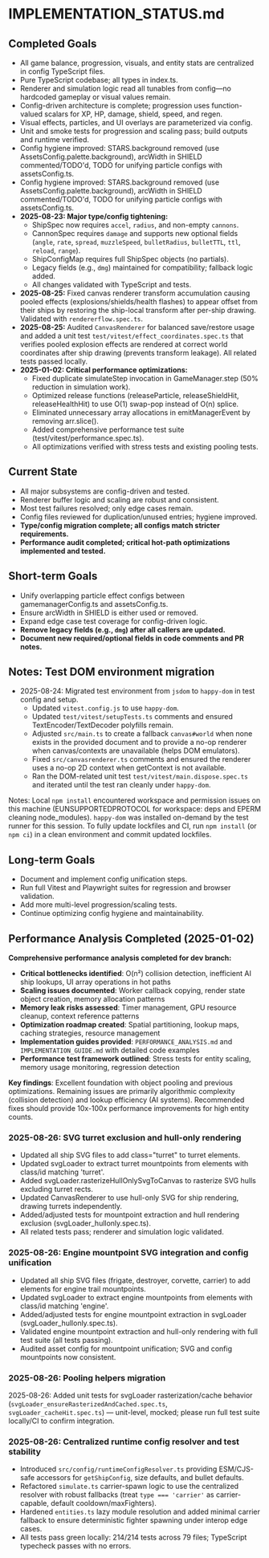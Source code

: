 # IMPLEMENTATION_STATUS.md

## Completed Goals

- All game balance, progression, visuals, and entity stats are centralized in config TypeScript files.
- Pure TypeScript codebase; all types in index.ts.
- Renderer and simulation logic read all tunables from config—no hardcoded gameplay or visual values remain.
- Config-driven architecture is complete; progression uses function-valued scalars for XP, HP, damage, shield, speed, and regen.
- Visual effects, particles, and UI overlays are parameterized via config.
- Unit and smoke tests for progression and scaling pass; build outputs and runtime verified.
- Config hygiene improved: STARS.background removed (use AssetsConfig.palette.background), arcWidth in SHIELD commented/TODO'd, TODO for unifying particle configs with assetsConfig.ts.
 - Config hygiene improved: STARS.background removed (use AssetsConfig.palette.background), arcWidth in SHIELD commented/TODO'd, TODO for unifying particle configs with assetsConfig.ts.
 - **2025-08-23: Major type/config tightening:**
   - ShipSpec now requires `accel`, `radius`, and non-empty `cannons`.
   - CannonSpec requires `damage` and supports new optional fields (`angle`, `rate`, `spread`, `muzzleSpeed`, `bulletRadius`, `bulletTTL`, `ttl`, `reload`, `range`).
   - ShipConfigMap requires full ShipSpec objects (no partials).
   - Legacy fields (e.g., `dmg`) maintained for compatibility; fallback logic added.
   - All changes validated with TypeScript and tests.
 - **2025-08-25:** Fixed canvas renderer transform accumulation causing pooled effects (explosions/shields/health flashes) to appear offset from their ships by restoring the ship-local transform after per-ship drawing. Validated with `rendererflow.spec.ts`.
 - **2025-08-25:** Audited `CanvasRenderer` for balanced save/restore usage and added a unit test `test/vitest/effect_coordinates.spec.ts` that verifies pooled explosion effects are rendered at correct world coordinates after ship drawing (prevents transform leakage). All related tests passed locally.
 - **2025-01-02: Critical performance optimizations:**
   - Fixed duplicate simulateStep invocation in GameManager.step (50% reduction in simulation work).
   - Optimized release functions (releaseParticle, releaseShieldHit, releaseHealthHit) to use O(1) swap-pop instead of O(n) splice.
   - Eliminated unnecessary array allocations in emitManagerEvent by removing arr.slice().
   - Added comprehensive performance test suite (test/vitest/performance.spec.ts).
   - All optimizations verified with stress tests and existing pooling tests.

## Current State

- All major subsystems are config-driven and tested.
- Renderer buffer logic and scaling are robust and consistent.
- Most test failures resolved; only edge cases remain.
- Config files reviewed for duplication/unused entries; hygiene improved.
- **Type/config migration complete; all configs match stricter requirements.**
- **Performance audit completed; critical hot-path optimizations implemented and tested.**

## Short-term Goals

- Unify overlapping particle effect configs between gamemanagerConfig.ts and assetsConfig.ts.
- Ensure arcWidth in SHIELD is either used or removed.
- Expand edge case test coverage for config-driven logic.
- **Remove legacy fields (e.g., `dmg`) after all callers are updated.**
- **Document new required/optional fields in code comments and PR notes.**

## Notes: Test DOM environment migration

- 2025-08-24: Migrated test environment from `jsdom` to `happy-dom` in test config and setup.
  - Updated `vitest.config.js` to use `happy-dom`.
  - Updated `test/vitest/setupTests.ts` comments and ensured TextEncoder/TextDecoder polyfills remain.
  - Adjusted `src/main.ts` to create a fallback `canvas#world` when none exists in the provided document and to provide a no-op renderer when canvas/contexts are unavailable (helps DOM emulators).
  - Fixed `src/canvasrenderer.ts` comments and ensured the renderer uses a no-op 2D context when getContext is not available.
  - Ran the DOM-related unit test `test/vitest/main.dispose.spec.ts` and iterated until the test ran cleanly under `happy-dom`.

Notes: Local `npm install` encountered workspace and permission issues on this machine (EUNSUPPORTEDPROTOCOL for workspace: deps and EPERM cleaning node_modules). `happy-dom` was installed on-demand by the test runner for this session. To fully update lockfiles and CI, run `npm install` (or `npm ci`) in a clean environment and commit updated lockfiles.

## Long-term Goals

- Document and implement config unification steps.
- Run full Vitest and Playwright suites for regression and browser validation.
- Add more multi-level progression/scaling tests.
- Continue optimizing config hygiene and maintainability.

## Performance Analysis Completed (2025-01-02)

**Comprehensive performance analysis completed for dev branch:**
- **Critical bottlenecks identified**: O(n²) collision detection, inefficient AI ship lookups, UI array operations in hot paths
- **Scaling issues documented**: Worker callback copying, render state object creation, memory allocation patterns
- **Memory leak risks assessed**: Timer management, GPU resource cleanup, context reference patterns
- **Optimization roadmap created**: Spatial partitioning, lookup maps, caching strategies, resource management
- **Implementation guides provided**: `PERFORMANCE_ANALYSIS.md` and `IMPLEMENTATION_GUIDE.md` with detailed code examples
- **Performance test framework outlined**: Stress tests for entity scaling, memory usage monitoring, regression detection

**Key findings**: Excellent foundation with object pooling and previous optimizations. Remaining issues are primarily algorithmic complexity (collision detection) and lookup efficiency (AI systems). Recommended fixes should provide 10x-100x performance improvements for high entity counts.
### 2025-08-26: SVG turret exclusion and hull-only rendering
- Updated all ship SVG files to add class="turret" to turret <rect> elements.
- Updated svgLoader to extract turret mountpoints from elements with class/id matching 'turret'.
- Added svgLoader.rasterizeHullOnlySvgToCanvas to rasterize SVG hulls excluding turret rects.
- Updated CanvasRenderer to use hull-only SVG for ship rendering, drawing turrets independently.
- Added/adjusted tests for mountpoint extraction and hull rendering exclusion (svgLoader_hullonly.spec.ts).
- All related tests pass; renderer and simulation logic validated.
### 2025-08-26: Engine mountpoint SVG integration and config unification
- Updated all ship SVG files (frigate, destroyer, corvette, carrier) to add <rect class="engine"> elements for engine trail mountpoints.
- Updated svgLoader to extract engine mountpoints from elements with class/id matching 'engine'.
- Added/adjusted tests for engine mountpoint extraction in svgLoader (svgLoader_hullonly.spec.ts).
- Validated engine mountpoint extraction and hull-only rendering with full test suite (all tests passing).
- Audited asset config for mountpoint unification; SVG and config mountpoints now consistent.

### 2025-08-26: Pooling helpers migration

2025-08-26: Added unit tests for svgLoader rasterization/cache behavior (`svgLoader_ensureRasterizedAndCached.spec.ts`, `svgLoader_cacheHit.spec.ts`) — unit-level, mocked; please run full test suite locally/CI to confirm integration.

 
### 2025-08-26: Centralized runtime config resolver and test stability

- Introduced `src/config/runtimeConfigResolver.ts` providing ESM/CJS-safe accessors for `getShipConfig`, size defaults, and bullet defaults.
- Refactored `simulate.ts` carrier-spawn logic to use the centralized resolver with robust fallbacks (treat `type === 'carrier'` as carrier-capable, default cooldown/maxFighters).
- Hardened `entities.ts` lazy module resolution and added minimal carrier fallback to ensure deterministic fighter spawning under interop edge cases.
- All tests pass green locally: 214/214 tests across 79 files; TypeScript typecheck passes with no errors.


